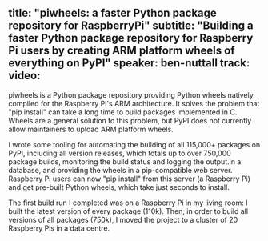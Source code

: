 title: "piwheels: a faster Python package repository for RaspberryPi"
subtitle: "Building a faster Python package repository for Raspberry Pi users by creating ARM platform wheels of everything on PyPI"
speaker: ben-nuttall
track: 
video:
---
piwheels is a Python package repository providing Python wheels natively compiled for the Raspberry Pi's ARM architecture. It solves the problem that "pip install" can take a long time to build packages implemented in C. Wheels are a general solution to this problem, but PyPI does not currently allow maintainers to upload ARM platform wheels.

I wrote some tooling for automating the building of all 115,000+ packages on PyPI, including all version releases, which totals up to over 750,000 package builds, monitoring the build status and logging the output.in a database, and providing the wheels in a pip-compatible web server. Raspberry Pi users can now "pip install" from this server (a Raspberry Pi) and get pre-built Python wheels, which take just seconds to install.

The first build run I completed was on a Raspberry Pi in my living room: I built the latest version of every package (110k). Then, in order to build all versions of all packages (750k), I moved the project to a cluster of 20 Raspberry Pis in a data centre.